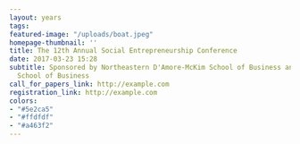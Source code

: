 ```yaml
---
layout: years
tags: 
featured-image: "/uploads/boat.jpeg"
homepage-thumbnail: ''
title: The 12th Annual Social Entrepreneurship Conference
date: 2017-03-23 15:28
subtitle: Sponsored by Northeastern D'Amore-McKim School of Business and NYU Stern
  School of Business
call_for_papers_link: http://example.com
registration_link: http://example.com
colors:
- "#5e2ca5"
- "#ffdfdf"
- "#a463f2"
---
```

